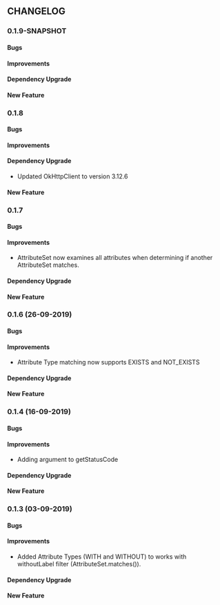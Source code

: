 ## CHANGELOG

### 0.1.9-SNAPSHOT
#### Bugs
#### Improvements
#### Dependency Upgrade
#### New Feature

### 0.1.8
#### Bugs
#### Improvements
#### Dependency Upgrade
* Updated OkHttpClient to version 3.12.6

#### New Feature

### 0.1.7
#### Bugs

#### Improvements
* AttributeSet now examines all attributes when determining if another AttributeSet matches.
#### Dependency Upgrade

#### New Feature


### 0.1.6 (26-09-2019)
#### Bugs

#### Improvements
* Attribute Type matching now supports EXISTS and NOT_EXISTS

#### Dependency Upgrade

#### New Feature


### 0.1.4 (16-09-2019)
#### Bugs

#### Improvements
* Adding argument to getStatusCode

#### Dependency Upgrade

#### New Feature



### 0.1.3 (03-09-2019)
#### Bugs

#### Improvements
  * Added Attribute Types (WITH and WITHOUT) to works with withoutLabel filter (AttributeSet.matches()).

#### Dependency Upgrade

#### New Feature

